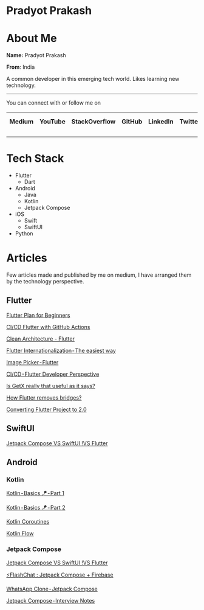 # Pradyot Prakash

# About Me

**Name:** Pradyot Prakash

**From**: India

A common developer in this emerging tech world. Likes learning new technology.

---

You can connect with or follow me on

| Medium | YouTube | StackOverflow | GitHub | LinkedIn | Twitter | Play Store |
| --- | --- | --- | --- | --- | --- | --- |

---

# Tech Stack

- Flutter
    - Dart
- Android
    - Java
    - Kotlin
    - Jetpack Compose
- iOS
    - Swift
    - SwiftUI
- Python

# Articles

Few articles made and published by me on medium, I have arranged them by the technology perspective.

## Flutter

[Flutter Plan for Beginners](https://pradyotprksh4.medium.com/flutter-plan-for-beginners-2b02a22e0029)

[CI/CD Flutter with GitHub Actions](https://pradyotprksh4.medium.com/ci-cd-flutter-with-github-actions-f555d30925ec)

[Clean Architecture - Flutter](https://pradyotprksh4.medium.com/clean-architecture-flutter-f1baf4956be8)

[Flutter Internationalization - The easiest way](https://pradyotprksh4.medium.com/flutter-internationalization-the-easiest-way-a9b9c22d9029)

[Image Picker - Flutter](https://pradyotprksh4.medium.com/image-picker-flutter-327dae2b2b0b)

[CI/CD - Flutter Developer Perspective](https://pradyotprksh4.medium.com/ci-cd-flutter-developer-perspective-3f885ecd8448)

[Is GetX really that useful as it says?](https://pradyotprksh4.medium.com/is-getx-really-that-useful-as-it-says-e42db203cbf5)

[How Flutter removes bridges?](https://pradyotprksh4.medium.com/how-flutter-removes-bridges-f2bfbecbe3a2)

[Converting Flutter Project to 2.0](https://pradyotprksh4.medium.com/converting-flutter-project-to-2-0-6c7e5c86f4e2)

## SwiftUI

[Jetpack Compose VS SwiftUI !VS Flutter](https://pradyotprksh4.medium.com/jetpack-compose-vs-swiftui-vs-flutter-1b05db33f801)

## Android

### Kotlin

[Kotlin - Basics 🪁 - Part 1](https://pradyotprksh4.medium.com/kotlin-basics-fb37a0b1e6ba)

[Kotlin - Basics 🪁 - Part 2](https://pradyotprksh4.medium.com/kotlin-basics-part-2-5b6aff08bc1f)

[Kotlin Coroutines](https://pradyotprksh4.medium.com/kotlin-coroutines-7d3eaf8d31dc)

[Kotlin Flow](https://pradyotprksh4.medium.com/kotlin-flow-65920759c8c2)

### Jetpack Compose

[Jetpack Compose VS SwiftUI !VS Flutter](https://pradyotprksh4.medium.com/jetpack-compose-vs-swiftui-vs-flutter-1b05db33f801)

[⚡️FlashChat : Jetpack Compose + Firebase](https://pradyotprksh4.medium.com/%EF%B8%8Fflashchat-jetpack-compose-firebase-bd16014b025d)

[WhatsApp Clone - Jetpack Compose](https://medium.com/geekculture/whatsapp-clone-jetpack-compose-d90120723d88)

[Jetpack Compose - Interview Notes](https://pradyotprksh4.medium.com/jetpack-compose-interview-notes-9e5f853be65d)
